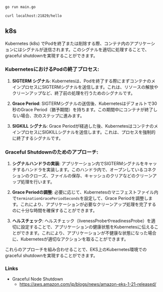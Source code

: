 ``` sh
go run main.go

curl localhost:21829/hello
```

## k8s

Kubernetes (k8s) でPodを終了または削除する際、コンテナ内のアプリケーションにはシグナルが送信されます。このシグナルを適切に処理することで、graceful shutdownを実現することができます。

### KubernetesにおけるPodの終了プロセス:

1. **SIGTERM シグナル**: Kubernetesは、Podを終了する際にまずコンテナのメインプロセスにSIGTERMシグナルを送信します。これは、リソースの解放やクリーンアップなど、終了前の処理を行うためのシグナルです。

2. **Grace Period**: SIGTERMシグナルの送信後、Kubernetesはデフォルトで30秒のGrace Period（猶予期間）を持ちます。この期間中にコンテナが終了しない場合、次のステップに進みます。

3. **SIGKILL シグナル**: Grace Periodが経過した後、KubernetesはコンテナのメインプロセスにSIGKILLシグナルを送信します。これは、プロセスを強制的に終了するシグナルです。

### Graceful Shutdownのためのアプローチ:

1. **シグナルハンドラの実装**: アプリケーション内でSIGTERMシグナルをキャッチするハンドラを実装します。このハンドラ内で、オープンしているコネクションのクローズ、ファイルの保存、キャッシュのクリアなどのクリーンアップ処理を行います。

2. **Grace Periodの調整**: 必要に応じて、Kubernetesのマニフェストファイル内で`terminationGracePeriodSeconds`を設定して、Grace Periodを調整します。これにより、アプリケーションが必要なクリーンアップ処理を完了するのに十分な時間を確保することができます。

3. **ヘルスチェック**: ヘルスチェック（livenessProbeやreadinessProbe）を適切に設定することで、アプリケーションの健康状態をKubernetesに伝えることができます。これにより、アプリケーションが不健康な状態になった場合に、Kubernetesが適切なアクションを取ることができます。

これらのアプローチを組み合わせることで、EKS上のKubernetes環境でのgraceful shutdownを実現することができます。

### Links

- Graceful Node Shutdown
  - https://aws.amazon.com/jp/blogs/news/amazon-eks-1-21-released/
